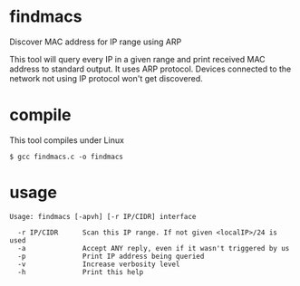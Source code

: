 findmacs
========

Discover MAC address for IP range using ARP

This tool will query every IP in a given range and print received MAC address to standard output. It uses ARP protocol. Devices connected to the network not using IP protocol won't get discovered.

compile
=======

This tool compiles under Linux

    $ gcc findmacs.c -o findmacs

usage
=====

    Usage: findmacs [-apvh] [-r IP/CIDR] interface
    
      -r IP/CIDR      Scan this IP range. If not given <localIP>/24 is used
      -a              Accept ANY reply, even if it wasn't triggered by us
      -p              Print IP address being queried
      -v              Increase verbosity level
      -h              Print this help
 

